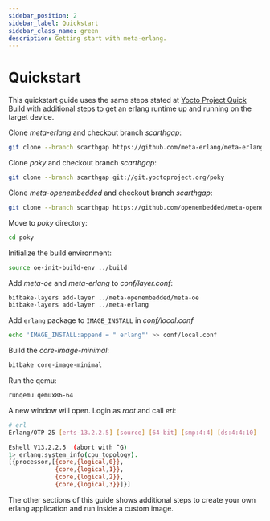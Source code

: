 ```yaml
---
sidebar_position: 2
sidebar_label: Quickstart
sidebar_class_name: green
description: Getting start with meta-erlang.
---
```


# Quickstart

This quickstart guide uses the same steps stated at
[Yocto Project Quick Build](https://docs.yoctoproject.org/brief-yoctoprojectqs/index.html)
with additional steps to get an erlang runtime up and running on the target
device.

Clone _meta-erlang_ and checkout branch _scarthgap_:

```bash
git clone --branch scarthgap https://github.com/meta-erlang/meta-erlang.git
```

Clone _poky_ and checkout branch _scarthgap_:

```bash
git clone --branch scarthgap git://git.yoctoproject.org/poky
```

Clone _meta-openembedded_ and checkout branch _scarthgap_:

```bash
git clone --branch scarthgap https://github.com/openembedded/meta-openembedded.git
```

Move to _poky_ directory:

```bash
cd poky
```

Initialize the build environment:

```bash
source oe-init-build-env ../build
```

Add _meta-oe_ and _meta-erlang_ to _conf/layer.conf_:

```bash
bitbake-layers add-layer ../meta-openembedded/meta-oe
bitbake-layers add-layer ../meta-erlang
```

Add `erlang` package to `IMAGE_INSTALL` in _conf/local.conf_

```bash
echo 'IMAGE_INSTALL:append = " erlang"' >> conf/local.conf
```

Build the _core-image-minimal_:

```bash
bitbake core-image-minimal
```

Run the qemu:

```bash
runqemu qemux86-64
```

A new window will open. Login as _root_ and call _erl_:

```bash
# erl
Erlang/OTP 25 [erts-13.2.2.5] [source] [64-bit] [smp:4:4] [ds:4:4:10] [async-threads:1] [jit:ns]

Eshell V13.2.2.5  (abort with ^G)
1> erlang:system_info(cpu_topology).
[{processor,[{core,{logical,0}},
             {core,{logical,1}},
             {core,{logical,2}},
             {core,{logical,3}}]}]
```

The other sections of this guide shows additional steps to create your own
erlang application and run inside a custom image.
